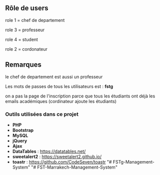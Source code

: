 ## Rôle de users

role 1 = chef de departement

role 3 = professeur

role 4 = student

role 2 = cordonateur

## Remarques

le chef de departement est aussi un professeur

Les mots de passes de tous les utilisateurs est : **fstg**

on a pas la page de l'inscription parce que tous les étudiants ont déjà les emails académiques (cordinateur ajoute les étudiants)


### Outils utilisées dans ce projet
- **PHP**
- **Bootstrap**
- **MySQL**
- **jQuery**
- **Ajax**
- **DataTables** : https://datatables.net/
- **sweetalert2** : https://sweetalert2.github.io/
- **toastr** : https://github.com/CodeSeven/toastr
  "# FSTg-Management-System" 
"# FST-Marrakech-Management-System" 
